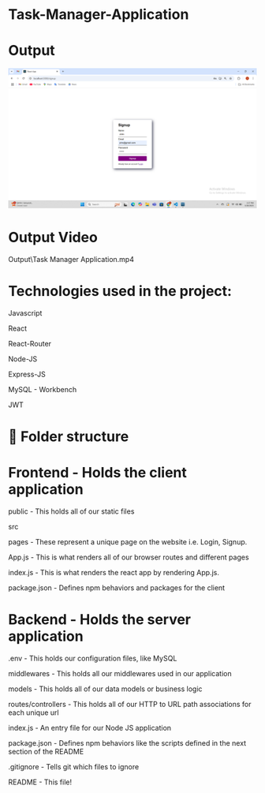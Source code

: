 # Task-Manager-Application

# Output 

![alt text](Output/signup.png)

# Output Video
Output\Task Manager Application.mp4

# Technologies used in the project:

Javascript

React

React-Router

Node-JS

Express-JS

MySQL - Workbench

JWT

# 📁 Folder structure

# Frontend - Holds the client application

public - This holds all of our static files

src

pages - These represent a unique page on the website i.e. Login, Signup.

App.js - This is what renders all of our browser routes and different pages

index.js - This is what renders the react app by rendering App.js.

package.json - Defines npm behaviors and packages for the client

# Backend - Holds the server application

.env - This holds our configuration files, like MySQL

middlewares - This holds all our middlewares used in our application

models - This holds all of our data models or business logic

routes/controllers - This holds all of our HTTP to URL path associations for each unique url

index.js - An entry file for our Node JS application

package.json - Defines npm behaviors like the scripts defined in the next section of the README

.gitignore - Tells git which files to ignore

README - This file!